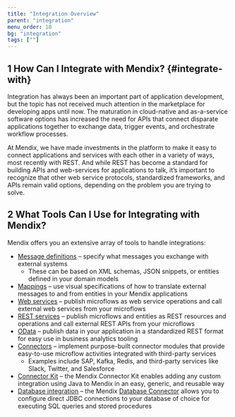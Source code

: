 ```yaml
---
title: "Integration Overview"
parent: "integration"
menu_order: 10
bg: "integration"
tags: [""]
---
```


## 1 How Can I Integrate with Mendix? {#integrate-with}

Integration has always been an important part of application development, but the topic has not received much attention in the marketplace for developing apps until now. The maturation in cloud-native and as-a-service software options has increased the need for APIs that connect disparate applications together to exchange data, trigger events, and orchestrate workflow processes.

At Mendix, we have made investments in the platform to make it easy to connect applications and services with each other in a variety of ways, most recently with REST. And while REST has become a standard for building APIs and web-services for applications to talk, it’s important to recognize that other web service protocols, standardized frameworks, and APIs remain valid options, depending on the problem you are trying to solve.

## 2 What Tools Can I Use for Integrating with Mendix?

Mendix offers you an extensive array of tools to handle integrations:

* [Message definitions](data-mappings#message-definition) – specify what messages you exchange with external systems
  * These can be based on XML schemas, JSON snippets, or entities defined in your domain models
* [Mappings](data-mappings) – use visual specifications of how to translate external messages to and from entities in your Mendix applications
* [Web services](consuming-services#support-rest-web) – publish microflows as web service operations and call external web services from your microflows
* [REST services](consuming-services#consume-rest-api) – publish microflows and entities as REST resources and operations and call external REST APIs from your microflows
* [OData](querying-managing-data#odata) – publish data in your application in a standardized REST format for easy use in business analytics tooling
* [Connectors](../app-lifecycle/app-store#connectors) – implement purpose-built connector modules that provide easy-to-use microflow activities integrated with third-party services
  * Examples include SAP, Kafka, Redis, and third-party services like Slack, Twitter, and Salesforce
* [Connector Kit](../enterprise-capabilities/extensibility#connector-kit) – the Mendix Connector Kit enables adding any custom integration using Java to Mendix in an easy, generic, and reusable way
* [Database integration](importing-data#external-sql) – the Mendix [Database Connector](https://appstore.home.mendix.com/link/app/2888/) allows you to configure direct JDBC connections to your database of choice for executing SQL queries and stored procedures 
